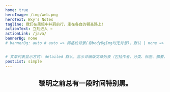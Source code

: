 ```yaml
---
home: true
heroImage: /img/web.png
heroText: Wxy's Notes
tagline: 我们在黑暗中并肩前行，走在各自的朝圣路上!
actionText: 立刻进入 →
actionLink: /java/
bannerBg: none 
# bannerBg: auto # auto => 网格纹背景(有bodyBgImg时无背景)，默认 | none => 无 | '大图地址' | background: 自定义背景样式       提示：如发现文本颜色不适应你的背景时可以到palette.styl修改$bannerTextColor变量


# 文章列表显示方式: detailed 默认，显示详细版文章列表（包括作者、分类、标签、摘要、分页等）| simple => 显示简约版文章列表（仅标题和日期）| none 不显示文章列表
postList: simple
---
```




<h2 align="center">黎明之前总有一段时间特别黑。</h2>

